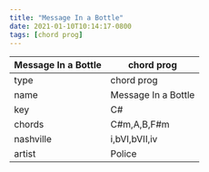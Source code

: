 ```yaml
---
title: "Message In a Bottle"
date: 2021-01-10T10:14:17-0800
tags: [chord prog]
---
```


|Message In a Bottle|chord prog|
|---|---|
|type|chord prog|
|name|Message In a Bottle|
|key|C#|
|chords|C#m,A,B,F#m|
|nashville|i,bVI,bVII,iv|
|artist|Police|
